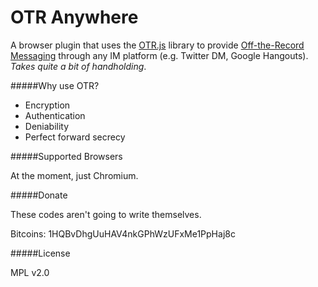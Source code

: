 OTR Anywhere
============

A browser plugin that uses the [OTR.js](https://github.com/arlolra/otr) library to provide [Off-the-Record Messaging](http://www.cypherpunks.ca/otr/) through any IM platform (e.g. Twitter DM, Google Hangouts). *Takes quite a bit of handholding*.

#####Why use OTR?

- Encryption
- Authentication
- Deniability
- Perfect forward secrecy

#####Supported Browsers

At the moment, just Chromium.

#####Donate

These codes aren't going to write themselves.

Bitcoins: 1HQBvDhgUuHAV4nkGPhWzUFxMe1PpHaj8c

#####License

MPL v2.0